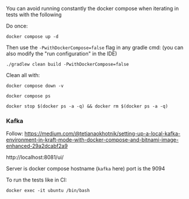 You can avoid running constantly the docker compose when iterating in tests with the following

Do once:
```shell
docker compose up -d
```

Then use the `-PwithDockerCompose=false` flag in any gradle cmd:
(you can also modify the "run configuration" in the IDE)
```shell
./gradlew clean build -PwithDockerCompose=false
```

Clean all with: 
```shell
docker compose down -v
```

```shell
docker compose ps
```

```shell
docker stop $(docker ps -a -q) && docker rm $(docker ps -a -q)
```

### Kafka

Follow:
https://medium.com/@tetianaokhotnik/setting-up-a-local-kafka-environment-in-kraft-mode-with-docker-compose-and-bitnami-image-enhanced-29a2dcabf2a9

http://localhost:8081/ui/

Server is docker compose hostname (`kafka` here) port is the 9094 

To run the tests like in CI:

```shell
docker exec -it ubuntu /bin/bash
```
